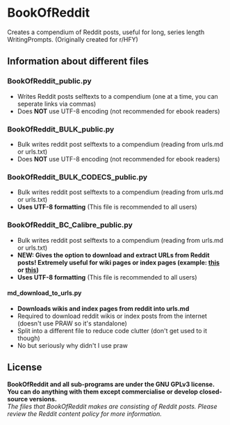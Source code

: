 # BookOfReddit
Creates a compendium of Reddit posts, useful for long, series length WritingPrompts. (Originally created for r/HFY)

## Information about different files
### BookOfReddit_public.py
- Writes Reddit posts selftexts to a compendium (one at a time, you can seperate links via commas)
- Does **NOT** use UTF-8 encoding (not recommended for ebook readers)

### BookOfReddit_BULK_public.py
- Bulk writes reddit post selftexts to a compendium (reading from urls.md or urls.txt)
- Does **NOT** use UTF-8 encoding (not recommended for ebook readers)

### BookOfReddit_BULK_CODECS_public.py
- Bulk writes reddit post selftexts to a compendium (reading from urls.md or urls.txt)
- **Uses UTF-8 formatting** (This file is recommended to all users)

### BookOfReddit_BC_Calibre_public.py
- Bulk writes reddit post selftexts to a compendium (reading from urls.md or urls.txt)
- **NEW: Gives the option to download and extract URLs from Reddit posts! Extremely useful for wiki pages or index pages (example: [this](https://www.reddit.com/r/HFY/wiki/ref/universes/jenkinsverse/chronological_reading_order) or [this](https://www.reddit.com/r/Selben/comments/60r5ps/timeline_for_tfts_stories/))**
- **Uses UTF-8 formatting** (This file is recommended to all users)

#### md_download_to_urls.py
- **Downloads wikis and index pages from reddit into urls.md**
- Required to download reddit wikis or index posts from the internet (doesn't use PRAW so it's standalone)
- Split into a different file to reduce code clutter (don't get used to it though)
- No but seriously why didn't I use praw

## License
**BookOfReddit and all sub-programs are under the GNU GPLv3 license. You can do anything with them except commercialise or develop closed-source versions.**  
*The files that BookOfReddit makes are consisting of Reddit posts. Please review the Reddit content policy for more information.*  
